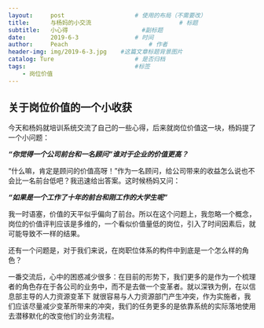 ```yaml
---
layout:     post   				    # 使用的布局（不需要改）
title:      与杨妈的小交流 				        # 标题 
subtitle:   小心得                     #副标题
date:       2019-6-3 				# 时间
author:     Peach 						# 作者
header-img: img/2019-6-3.jpg 	#这篇文章标题背景图片
catalog: Ture 						# 是否归档
tags:								#标签
    - 岗位价值
---
```


## 关于岗位价值的一个小收获

  今天和杨妈就培训系统交流了自己的一些心得，后来就岗位价值这一块，杨妈提了一个小问题：
  
  ***“你觉得一个公司前台和一名顾问”谁对于企业的价值更高？***
  
  “什么嘛，肯定是顾问的价值高呀！”作为一名顾问，给公司带来的收益怎么说也不会比一名前台低吧？我迅速给出答案。这时候杨妈又问：
  
  ***“如果是一个工作了十年的前台和刚工作的大学生呢”***
  
  我一时语塞，价值的天平似乎偏向了前台。所以在这个问题上，我忽略一个概念，岗位的价值评判应该是多维的，一个看似价值量低的岗位，引入了时间因素后，就可能导致不一样的结果。
  
  还有一个问题是，对于我们来说，在岗职位体系的构件中到底是一个怎么样的角色？
  
  一番交流后，心中的困惑减少很多：在目前的形势下，我们更多的是作为一个梳理者的角色存在于各公司的业务中，而不是去做一个变革者。就以深铁为例，在以信息部主导的人力资源变革下
  就很容易与人力资源部门产生冲突，作为实施者，我们应该尽量减少变革所带来的冲突，我们的任务更多的是依靠系统的实际落地使用去潜移默化的改变他们的业务流程。
  